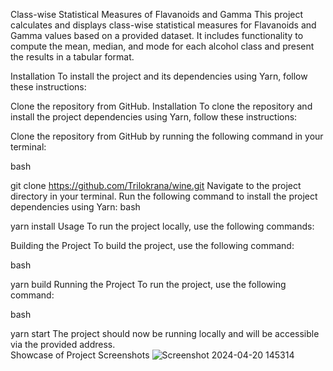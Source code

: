 Class-wise Statistical Measures of Flavanoids and Gamma
This project calculates and displays class-wise statistical measures for Flavanoids and Gamma values based on a provided dataset. It includes functionality to compute the mean, median, and mode for each alcohol class and present the results in a tabular format.

Installation
To install the project and its dependencies using Yarn, follow these instructions:

Clone the repository from GitHub.
Installation
To clone the repository and install the project dependencies using Yarn, follow these instructions:

Clone the repository from GitHub by running the following command in your terminal:

bash

git clone https://github.com/Trilokrana/wine.git
Navigate to the project directory in your terminal.
Run the following command to install the project dependencies using Yarn:
bash

yarn install
Usage
To run the project locally, use the following commands:

Building the Project
To build the project, use the following command:



bash

yarn build
Running the Project
To run the project, use the following command:

bash

yarn start
The project should now be running locally and will be accessible via the provided address.<br/>
Showcase of Project Screenshots
![Screenshot 2024-04-20 145314](https://github.com/Trilokrana/wine/assets/58104039/23cf07bc-0367-422f-9690-5858c1a7fddc)
